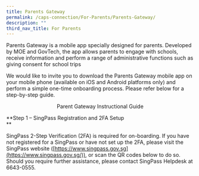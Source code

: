 ```yaml
---
title: Parents Gateway
permalink: /caps-connection/For-Parents/Parents-Gateway/
description: ""
third_nav_title: For Parents
---
```

Parents Gateway is a mobile app specially designed for parents. Developed by MOE and GovTech, the app allows parents to engage with schools, receive information and perform a range of administrative functions such as giving consent for school trips

  

We would like to invite you to download the Parents Gateway mobile app on your mobile phone (available on iOS and Android platforms only) and perform a simple one-time onboarding process. Please refer below for a step-by-step guide.

  

  

<center>Parent Gateway Instructional Guide</center>

  

  

**Step 1 – SingPass Registration and 2FA Setup  
**

  

SingPass 2-Step Verification (2FA) is required for on-boarding. If you have not registered for a SingPass or have not set up the 2FA, please visit the SingPass website ([https://www.singpass.gov.sg](https://www.singpass.gov.sg/)), or scan the QR codes below to do so. Should you require further assistance, please contact SingPass Helpdesk at 6643-0555.